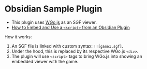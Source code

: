 # Obsidian Sample Plugin

- This plugin uses [WGo.js](https://github.com/waltheri/wgo.js#board) as an SGF viewer.
- [How to Embed and Use a `<script>` from an Obsidian Plugin](https://stackoverflow.com/q/77224515/4756173)

How it works:

1. An SGF file is linked with custom syntax: `!![game1.sgf]`.
2. Under the hood, this is replaced by its respective WGo.js `<div>`.
3. The plugin will use `<script>` tags to bring WGo.js into showing an embedded viewer with the game.
